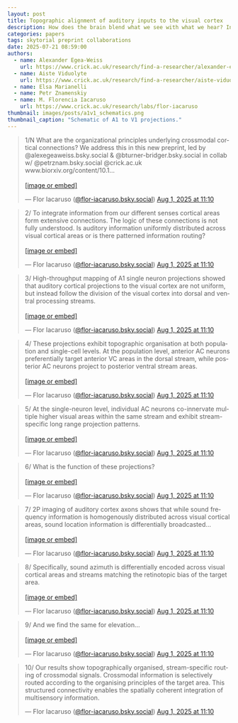 ```yaml
---
layout: post
title: Topographic alignment of auditory inputs to the visual cortex
description: How does the brain blend what we see with what we hear? In collaboration with  Flor Iacaruso's lab, we find new anatomical and functional rules that govern how auditory and visual cortices talk to each other. 
categories: papers
tags: skytorial preprint collaborations
date: 2025-07-21 08:59:00
authors:
  - name: Alexander Egea-Weiss
    url: https://www.crick.ac.uk/research/find-a-researcher/alexander-egea-weiss
  - name: Aiste Viduolyte
    url: https://www.crick.ac.uk/research/find-a-researcher/aiste-viduolyte
  - name: Elsa Marianelli
  - name: Petr Znamenskiy
  - name: M. Florencia Iacaruso
    url: https://www.crick.ac.uk/research/labs/flor-iacaruso
thumbnail: images/posts/a1v1_schematics.png
thumbnail_caption: "Schematic of A1 to V1 projections."
---
```

<blockquote class="bluesky-embed" data-bluesky-uri="at://did:plc:njjmjcsjnspygjvjk3dpqgtz/app.bsky.feed.post/3lvdfuslaoc2d" data-bluesky-cid="bafyreibe5bd2w33ldq6kkw6bcjmbuhfespvaklxclmel7igzn25wdy6roq" data-bluesky-embed-color-mode="system"><p lang="en">1/N What are the organizational principles underlying crossmodal cortical connections? 
We address this in this new preprint, led by @alexegeaweiss.bsky.social &amp; ‪@bturner-bridger.bsky.social‬ in collab w/ ‪@petrznam.bsky.social‬ @crick.ac.uk 
www.biorxiv.org/content/10.1...<br><br><a href="https://bsky.app/profile/did:plc:njjmjcsjnspygjvjk3dpqgtz/post/3lvdfuslaoc2d?ref_src=embed">[image or embed]</a></p>&mdash; Flor Iacaruso (<a href="https://bsky.app/profile/did:plc:njjmjcsjnspygjvjk3dpqgtz?ref_src=embed">@flor-iacaruso.bsky.social</a>) <a href="https://bsky.app/profile/did:plc:njjmjcsjnspygjvjk3dpqgtz/post/3lvdfuslaoc2d?ref_src=embed">Aug 1, 2025 at 11:10</a></blockquote><script async src="https://embed.bsky.app/static/embed.js" charset="utf-8"></script>

<blockquote class="bluesky-embed" data-bluesky-uri="at://did:plc:njjmjcsjnspygjvjk3dpqgtz/app.bsky.feed.post/3lvdfuvh63c2d" data-bluesky-cid="bafyreigcah6p4xkumccjbqn5qoa2unitwmefwke2pfe43z4bkkzsnztqbi" data-bluesky-embed-color-mode="system"><p lang="en">2/ To integrate information from our different senses cortical areas form extensive connections. The logic of these connections is not fully understood. Is auditory information uniformly distributed across visual cortical areas or is there patterned information routing?<br><br><a href="https://bsky.app/profile/did:plc:njjmjcsjnspygjvjk3dpqgtz/post/3lvdfuvh63c2d?ref_src=embed">[image or embed]</a></p>&mdash; Flor Iacaruso (<a href="https://bsky.app/profile/did:plc:njjmjcsjnspygjvjk3dpqgtz?ref_src=embed">@flor-iacaruso.bsky.social</a>) <a href="https://bsky.app/profile/did:plc:njjmjcsjnspygjvjk3dpqgtz/post/3lvdfuvh63c2d?ref_src=embed">Aug 1, 2025 at 11:10</a></blockquote><script async src="https://embed.bsky.app/static/embed.js" charset="utf-8"></script>

<blockquote class="bluesky-embed" data-bluesky-uri="at://did:plc:njjmjcsjnspygjvjk3dpqgtz/app.bsky.feed.post/3lvdfuwlwtk2d" data-bluesky-cid="bafyreigkwkapubbpkaeeorfncgwzetcjtc2ac2exga7ikpdhddnzmjvqly" data-bluesky-embed-color-mode="system"><p lang="en">3/ High-throughput mapping of A1 single neuron projections showed that auditory cortical projections to the visual cortex are not uniform, but instead follow the division of the visual cortex into dorsal and ventral processing streams.<br><br><a href="https://bsky.app/profile/did:plc:njjmjcsjnspygjvjk3dpqgtz/post/3lvdfuwlwtk2d?ref_src=embed">[image or embed]</a></p>&mdash; Flor Iacaruso (<a href="https://bsky.app/profile/did:plc:njjmjcsjnspygjvjk3dpqgtz?ref_src=embed">@flor-iacaruso.bsky.social</a>) <a href="https://bsky.app/profile/did:plc:njjmjcsjnspygjvjk3dpqgtz/post/3lvdfuwlwtk2d?ref_src=embed">Aug 1, 2025 at 11:10</a></blockquote><script async src="https://embed.bsky.app/static/embed.js" charset="utf-8"></script>

<blockquote class="bluesky-embed" data-bluesky-uri="at://did:plc:njjmjcsjnspygjvjk3dpqgtz/app.bsky.feed.post/3lvdfuywz6k2d" data-bluesky-cid="bafyreiclj2t6jvujzmsqbqnea3ildawpynmqjct52ahgfggrjdmwln77py" data-bluesky-embed-color-mode="system"><p lang="en">4/ These projections exhibit topographic organisation at both population and single-cell levels. At the population level, anterior AC neurons preferentially target anterior VC areas in the dorsal stream, while posterior AC neurons project to posterior ventral stream areas.<br><br><a href="https://bsky.app/profile/did:plc:njjmjcsjnspygjvjk3dpqgtz/post/3lvdfuywz6k2d?ref_src=embed">[image or embed]</a></p>&mdash; Flor Iacaruso (<a href="https://bsky.app/profile/did:plc:njjmjcsjnspygjvjk3dpqgtz?ref_src=embed">@flor-iacaruso.bsky.social</a>) <a href="https://bsky.app/profile/did:plc:njjmjcsjnspygjvjk3dpqgtz/post/3lvdfuywz6k2d?ref_src=embed">Aug 1, 2025 at 11:10</a></blockquote><script async src="https://embed.bsky.app/static/embed.js" charset="utf-8"></script>

<blockquote class="bluesky-embed" data-bluesky-uri="at://did:plc:njjmjcsjnspygjvjk3dpqgtz/app.bsky.feed.post/3lvdfv2rxvk2d" data-bluesky-cid="bafyreihat26ljek3y5sz3xlnjry3vm2hxs7s2vw2gvfmvmtyfuumf6hmde" data-bluesky-embed-color-mode="system"><p lang="en">5/ At the single-neuron level, individual AC neurons co-innervate multiple higher visual areas within the same stream and exhibit stream-specific long range projection patterns.<br><br><a href="https://bsky.app/profile/did:plc:njjmjcsjnspygjvjk3dpqgtz/post/3lvdfv2rxvk2d?ref_src=embed">[image or embed]</a></p>&mdash; Flor Iacaruso (<a href="https://bsky.app/profile/did:plc:njjmjcsjnspygjvjk3dpqgtz?ref_src=embed">@flor-iacaruso.bsky.social</a>) <a href="https://bsky.app/profile/did:plc:njjmjcsjnspygjvjk3dpqgtz/post/3lvdfv2rxvk2d?ref_src=embed">Aug 1, 2025 at 11:10</a></blockquote><script async src="https://embed.bsky.app/static/embed.js" charset="utf-8"></script>

<blockquote class="bluesky-embed" data-bluesky-uri="at://did:plc:njjmjcsjnspygjvjk3dpqgtz/app.bsky.feed.post/3lvdfv4k7pc2d" data-bluesky-cid="bafyreifbruaqsqnlf2dkscn4ma4xeq7ba2nego33p3jjxqroa3tflnoo7q" data-bluesky-embed-color-mode="system"><p lang="en">6/ What is the function of these projections?<br><br><a href="https://bsky.app/profile/did:plc:njjmjcsjnspygjvjk3dpqgtz/post/3lvdfv4k7pc2d?ref_src=embed">[image or embed]</a></p>&mdash; Flor Iacaruso (<a href="https://bsky.app/profile/did:plc:njjmjcsjnspygjvjk3dpqgtz?ref_src=embed">@flor-iacaruso.bsky.social</a>) <a href="https://bsky.app/profile/did:plc:njjmjcsjnspygjvjk3dpqgtz/post/3lvdfv4k7pc2d?ref_src=embed">Aug 1, 2025 at 11:10</a></blockquote><script async src="https://embed.bsky.app/static/embed.js" charset="utf-8"></script>

<blockquote class="bluesky-embed" data-bluesky-uri="at://did:plc:njjmjcsjnspygjvjk3dpqgtz/app.bsky.feed.post/3lvdfv6lnhc2d" data-bluesky-cid="bafyreiagn7wxgd53xa5btmerptewl4k7v4ocygrm2gjfisft6hpotf2xrq" data-bluesky-embed-color-mode="system"><p lang="en">7/ 2P imaging of auditory cortex axons shows that while sound frequency information is homogenously distributed across visual cortical areas, sound location information is differentially broadcasted…<br><br><a href="https://bsky.app/profile/did:plc:njjmjcsjnspygjvjk3dpqgtz/post/3lvdfv6lnhc2d?ref_src=embed">[image or embed]</a></p>&mdash; Flor Iacaruso (<a href="https://bsky.app/profile/did:plc:njjmjcsjnspygjvjk3dpqgtz?ref_src=embed">@flor-iacaruso.bsky.social</a>) <a href="https://bsky.app/profile/did:plc:njjmjcsjnspygjvjk3dpqgtz/post/3lvdfv6lnhc2d?ref_src=embed">Aug 1, 2025 at 11:10</a></blockquote><script async src="https://embed.bsky.app/static/embed.js" charset="utf-8"></script>

<blockquote class="bluesky-embed" data-bluesky-uri="at://did:plc:njjmjcsjnspygjvjk3dpqgtz/app.bsky.feed.post/3lvdfva2odk2d" data-bluesky-cid="bafyreif6hsjohd4tu47wonqwuuvg6jq5ri5papxns7fii5ivuooyvub73y" data-bluesky-embed-color-mode="system"><p lang="en">8/ Specifically, sound azimuth is differentially encoded across visual cortical areas and streams matching the retinotopic bias of the target area.<br><br><a href="https://bsky.app/profile/did:plc:njjmjcsjnspygjvjk3dpqgtz/post/3lvdfva2odk2d?ref_src=embed">[image or embed]</a></p>&mdash; Flor Iacaruso (<a href="https://bsky.app/profile/did:plc:njjmjcsjnspygjvjk3dpqgtz?ref_src=embed">@flor-iacaruso.bsky.social</a>) <a href="https://bsky.app/profile/did:plc:njjmjcsjnspygjvjk3dpqgtz/post/3lvdfva2odk2d?ref_src=embed">Aug 1, 2025 at 11:10</a></blockquote><script async src="https://embed.bsky.app/static/embed.js" charset="utf-8"></script>

<blockquote class="bluesky-embed" data-bluesky-uri="at://did:plc:njjmjcsjnspygjvjk3dpqgtz/app.bsky.feed.post/3lvdfvcvdpc2d" data-bluesky-cid="bafyreiemmz7q2mbr2j5m4g7zbgdww77owmdiryblr65fxxx4iyjaetxuly" data-bluesky-embed-color-mode="system"><p lang="en">9/ And we find the same for elevation...<br><br><a href="https://bsky.app/profile/did:plc:njjmjcsjnspygjvjk3dpqgtz/post/3lvdfvcvdpc2d?ref_src=embed">[image or embed]</a></p>&mdash; Flor Iacaruso (<a href="https://bsky.app/profile/did:plc:njjmjcsjnspygjvjk3dpqgtz?ref_src=embed">@flor-iacaruso.bsky.social</a>) <a href="https://bsky.app/profile/did:plc:njjmjcsjnspygjvjk3dpqgtz/post/3lvdfvcvdpc2d?ref_src=embed">Aug 1, 2025 at 11:10</a></blockquote><script async src="https://embed.bsky.app/static/embed.js" charset="utf-8"></script>

<blockquote class="bluesky-embed" data-bluesky-uri="at://did:plc:njjmjcsjnspygjvjk3dpqgtz/app.bsky.feed.post/3lvdfvlxpp22d" data-bluesky-cid="bafyreifstmvhliohp35ao4rhn2rehurumht2ouuuxtgq4dagguc7bhnw2u" data-bluesky-embed-color-mode="system"><p lang="en">10/ Our results show topographically organised, stream-specific routing of crossmodal signals. Crossmodal information is selectively routed according to the organising principles of the target area. This structured connectivity enables the spatially coherent integration of multisensory information.</p>&mdash; Flor Iacaruso (<a href="https://bsky.app/profile/did:plc:njjmjcsjnspygjvjk3dpqgtz?ref_src=embed">@flor-iacaruso.bsky.social</a>) <a href="https://bsky.app/profile/did:plc:njjmjcsjnspygjvjk3dpqgtz/post/3lvdfvlxpp22d?ref_src=embed">Aug 1, 2025 at 11:10</a></blockquote><script async src="https://embed.bsky.app/static/embed.js" charset="utf-8"></script>